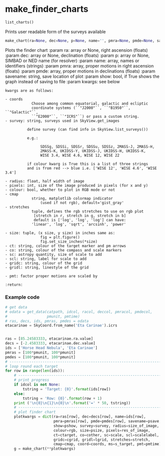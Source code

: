 # make_finder_charts

```python
list_charts()
```
Prints user readable form of the surveys available


```python
make_chart(ra=None, dec=None, p=None, name='', pmra=None, pmde=None, savename='./finder', show=False, **kwargs)
```

Plots the finder chart
    :param ra: array or None, right ascension (floats)
    :param dec: array or None, declination (floats)
    :param p: array or None, SIMBAD or NED name (for resolver)
    :param name: array, names or identifiers (strings)
    :param pmra: array, proper motions in right ascension (floats)
    :param pmde: array, proper motions in declinations (floats)
    :param savename: string, save location of plot
    :param show: bool, if True shows the graph instead of saving to file
    :param kwargs: see below

    kwargs are as follows:

    - coords
                Choose among common equatorial, galactic and ecliptic
                coordinate systems (``"J2000"``, ``"B1950"``, ``"Galactic"``,
                ``"E2000"``, ``"ICRS"``) or pass a custom string.
    - survey: string, surveys used in SkyView.get_images

              define survey (can find info in SkyView.list_surveys())

              e.g.:

                    SDSSg, SDSSi, SDSSr, SDSSu, SDSSz, 2MASS-J, 2MASS-H,
                    2MASS-K, UKIDSS-Y, UKIDSS-J, UKIDSS-H, UKIDSS-K,
                    WISE 3.4, WISE 4.6, WISE 12, WISE 22

              if colour kwarg is True this is a list of three strings
              and is from red --> blue i.e. ['WISE 12', 'WISE 4.6', 'WISE 3.4']

    - radius: float, half width of image
    - pixels: int, size of the image produced in pixels (for x and y)
    - colour: bool, whether to plot in RGB mode or not
    - cmap
                string, matplotlib colormap indicator
                    (used if not rgb), default='gist_gray'
    - stretches
                tuple, defines the rgb stretches to use on rgb plot
                 [stretch in r, stretch in g, stretch in b]
                 default is ['log', 'log', 'log'] can have:
                'linear', 'log', 'sqrt', 'arcsinh', 'power'

    - size: tuple, (x size, y size) in inches same as:
                    fig = plt.figure()
                    fig.set_size_inches(*size)
    - ct: string, colour of the target marker and pm arrows
    - co: string, colour of the compass and scale markers
    - sc: astropy quantity, size of scale to add
    - scl: string, label for scale to add
    - gridc: string, colour of the grid
    - gridl: string, linestyle of the grid

    - pmt: factor proper motions are scaled by

    :return:

### Example code

```python
# get data
# odata = get_data(catpath, idcol, racol, deccol, pmracol, pmdecol,
#                  pmunit, pmtime)
# ras, decs, ids, pmras, pmdes = odata
etacarinae = SkyCoord.from_name('Eta Carinae').icrs


ras = [85.24583333, etacarinae.ra.value]
decs = [-2.4583333, etacarinae.dec.value]
ids = ['Horse Head Nebula', 'Eta Carinae']
pmras = [100*pmunit, 100*pmunit]
pmdes = [100*pmunit, 100*pmunit]
# -------------------------------------------------------------------------
# loop round each target
for row in range(len(ids)):
    # ---------------------------------------------------------------------
    # print progress
    if idcol is not None:
        tstring = 'Target: {0}'.format(ids[row])
    else:
        tstring = 'Row: {0}'.format(row + 1)
    print ('\n{0}\n{1}\n{0}\n'.format('=' * 50, tstring))
    # ---------------------------------------------------------------------
    # plot finder chart
    plotkwargs = dict(ra=ras[row], dec=decs[row], name=ids[row],
                      pmra=pmras[row], pmde=pmdes[row], savename=psave,
                      show=pshow, survey=survey, radius=size_of_image,
                      colour=rgb, size=psize, pixels=res_of_image,
                      ct=ctarget, co=cother, sc=scale, scl=scalelabel,
                      gridc=cgrid, gridl=lgrid, stretches=stretch,
                      cmap=cmap, coord=coords, ms=s_target, pmt=pmtime)
    g = make_chart(**plotkwargs)
```
